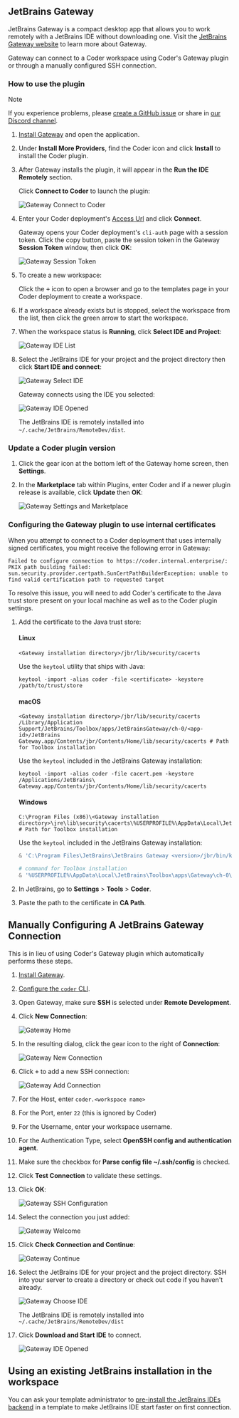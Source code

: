 ## JetBrains Gateway

JetBrains Gateway is a compact desktop app that allows you to work remotely with
a JetBrains IDE without downloading one. Visit the
[JetBrains Gateway website](https://www.jetbrains.com/remote-development/gateway/)
to learn more about Gateway.

Gateway can connect to a Coder workspace using Coder's Gateway plugin or through a
manually configured SSH connection.

### How to use the plugin

> [!NOTE]
> If you experience problems, please
> [create a GitHub issue](https://github.com/coder/coder/issues) or share in
> [our Discord channel](https://discord.gg/coder).

1. [Install Gateway](https://www.jetbrains.com/help/idea/jetbrains-gateway.html)
   and open the application.
1. Under **Install More Providers**, find the Coder icon and click **Install**
   to install the Coder plugin.
1. After Gateway installs the plugin, it will appear in the **Run the IDE
   Remotely** section.

   Click **Connect to Coder** to launch the plugin:

   ![Gateway Connect to Coder](../../../images/gateway/plugin-connect-to-coder.png)

1. Enter your Coder deployment's
   [Access Url](../../../admin/setup/index.md#access-url) and click **Connect**.

   Gateway opens your Coder deployment's `cli-auth` page with a session token.
   Click the copy button, paste the session token in the Gateway **Session
   Token** window, then click **OK**:

   ![Gateway Session Token](../../../images/gateway/plugin-session-token.png)

1. To create a new workspace:

   Click the <kbd>+</kbd> icon to open a browser and go to the templates page in
   your Coder deployment to create a workspace.

1. If a workspace already exists but is stopped, select the workspace from the
   list, then click the green arrow to start the workspace.

1. When the workspace status is **Running**, click **Select IDE and Project**:

   ![Gateway IDE List](../../../images/gateway/plugin-select-ide.png)

1. Select the JetBrains IDE for your project and the project directory then
   click **Start IDE and connect**:

   ![Gateway Select IDE](../../../images/gateway/plugin-ide-list.png)

   Gateway connects using the IDE you selected:

   ![Gateway IDE Opened](../../../images/gateway/gateway-intellij-opened.png)

   The JetBrains IDE is remotely installed into `~/.cache/JetBrains/RemoteDev/dist`.

### Update a Coder plugin version

1. Click the gear icon at the bottom left of the Gateway home screen, then
   **Settings**.

1. In the **Marketplace** tab within Plugins, enter Coder and if a newer plugin
   release is available, click **Update** then **OK**:

   ![Gateway Settings and Marketplace](../../../images/gateway/plugin-settings-marketplace.png)

### Configuring the Gateway plugin to use internal certificates

When you attempt to connect to a Coder deployment that uses internally signed
certificates, you might receive the following error in Gateway:

```console
Failed to configure connection to https://coder.internal.enterprise/: PKIX path building failed: sun.security.provider.certpath.SunCertPathBuilderException: unable to find valid certification path to requested target
```

To resolve this issue, you will need to add Coder's certificate to the Java
trust store present on your local machine as well as to the Coder plugin settings.

1. Add the certificate to the Java trust store:

   <div class="tabs">

   #### Linux

   ```none
   <Gateway installation directory>/jbr/lib/security/cacerts
   ```

   Use the `keytool` utility that ships with Java:

   ```shell
   keytool -import -alias coder -file <certificate> -keystore /path/to/trust/store
   ```

   #### macOS

   ```none
   <Gateway installation directory>/jbr/lib/security/cacerts
   /Library/Application Support/JetBrains/Toolbox/apps/JetBrainsGateway/ch-0/<app-id>/JetBrains Gateway.app/Contents/jbr/Contents/Home/lib/security/cacerts # Path for Toolbox installation
   ```

   Use the `keytool` included in the JetBrains Gateway installation:

   ```shell
   keytool -import -alias coder -file cacert.pem -keystore /Applications/JetBrains\ Gateway.app/Contents/jbr/Contents/Home/lib/security/cacerts
   ```

   #### Windows

   ```none
   C:\Program Files (x86)\<Gateway installation directory>\jre\lib\security\cacerts\%USERPROFILE%\AppData\Local\JetBrains\Toolbox\bin\jre\lib\security\cacerts # Path for Toolbox installation
   ```

   Use the `keytool` included in the JetBrains Gateway installation:

   ```powershell
   & 'C:\Program Files\JetBrains\JetBrains Gateway <version>/jbr/bin/keytool.exe' 'C:\Program Files\JetBrains\JetBrains Gateway <version>/jre/lib/security/cacerts' -import -alias coder -file <cert>

   # command for Toolbox installation
   & '%USERPROFILE%\AppData\Local\JetBrains\Toolbox\apps\Gateway\ch-0\<VERSION>\jbr\bin\keytool.exe' '%USERPROFILE%\AppData\Local\JetBrains\Toolbox\bin\jre\lib\security\cacerts' -import -alias coder -file <cert>
   ```

   </div>

1. In JetBrains, go to **Settings** > **Tools** > **Coder**.

1. Paste the path to the certificate in **CA Path**.

## Manually Configuring A JetBrains Gateway Connection

This is in lieu of using Coder's Gateway plugin which automatically performs these steps.

1. [Install Gateway](https://www.jetbrains.com/help/idea/jetbrains-gateway.html).

1. [Configure the `coder` CLI](../index.md#configure-ssh).

1. Open Gateway, make sure **SSH** is selected under **Remote Development**.

1. Click **New Connection**:

   ![Gateway Home](../../../images/gateway/gateway-home.png)

1. In the resulting dialog, click the gear icon to the right of **Connection**:

   ![Gateway New Connection](../../../images/gateway/gateway-new-connection.png)

1. Click <kbd>+</kbd> to add a new SSH connection:

   ![Gateway Add Connection](../../../images/gateway/gateway-add-ssh-configuration.png)

1. For the Host, enter `coder.<workspace name>`

1. For the Port, enter `22` (this is ignored by Coder)

1. For the Username, enter your workspace username.

1. For the Authentication Type, select **OpenSSH config and authentication
   agent**.

1. Make sure the checkbox for **Parse config file ~/.ssh/config** is checked.

1. Click **Test Connection** to validate these settings.

1. Click **OK**:

   ![Gateway SSH Configuration](../../../images/gateway/gateway-create-ssh-configuration.png)

1. Select the connection you just added:

   ![Gateway Welcome](../../../images/gateway/gateway-welcome.png)

1. Click **Check Connection and Continue**:

   ![Gateway Continue](../../../images/gateway/gateway-continue.png)

1. Select the JetBrains IDE for your project and the project directory. SSH into
   your server to create a directory or check out code if you haven't already.

   ![Gateway Choose IDE](../../../images/gateway/gateway-choose-ide.png)

   The JetBrains IDE is remotely installed into `~/.cache/JetBrains/RemoteDev/dist`

1. Click **Download and Start IDE** to connect.

   ![Gateway IDE Opened](../../../images/gateway/gateway-intellij-opened.png)

## Using an existing JetBrains installation in the workspace

You can ask your template administrator to [pre-install the JetBrains IDEs backend](../../../admin/templates/extending-templates/jetbrains-preinstall.md) in a template to make JetBrains IDE start faster on first connection.
